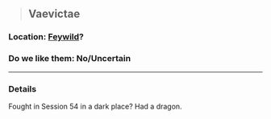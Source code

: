 >## Vaevictae

### Location: [Feywild](../../Locations/Feywild.md)?

### Do we like them: No/Uncertain

***

### Details

Fought in Session 54 in a dark place? Had a dragon.
